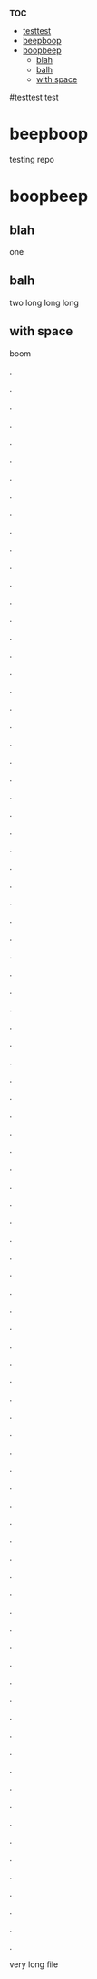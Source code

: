 **TOC**
- [testtest](#testtest)
- [beepboop](#beepboop)
- [boopbeep](#boopbeep)
   - [blah](#blah)
   - [balh](#balh)
   - [with space](#with-space)

#testtest
test

# beepboop
testing repo

# boopbeep
## blah
one

## balh
two
long long long

## with space
boom

.

.

.

.

.

.

.

.

.

.

.

.

.

.

.

.

.

.

.

.

.

.

.

.

.

.

.

.

.

.

.

.

.

.

.

.

.

.

.

.

.

.

.

.

.

.

.

.

.

.

.

.

.

.

.

.

.

.

.

.

.

.

.

.

.

.

.

.

.

.

.

.

.

.

.

.

.

.

.

.

.

.

.

.

.

.

.

.

.

.


very long file
